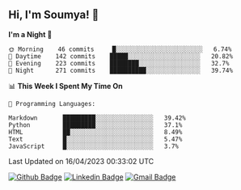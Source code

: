## Hi, I'm Soumya! 👋

<!--START_SECTION:waka-->
**I'm a Night 🦉** 

```text
🌞 Morning    46 commits     █░░░░░░░░░░░░░░░░░░░░░░░░   6.74% 
🌆 Daytime    142 commits    █████░░░░░░░░░░░░░░░░░░░░   20.82% 
🌃 Evening    223 commits    ████████░░░░░░░░░░░░░░░░░   32.7% 
🌙 Night      271 commits    ██████████░░░░░░░░░░░░░░░   39.74%

```


📊 **This Week I Spent My Time On** 

```text
💬 Programming Languages: 

Markdown       █████████░░░░░░░░░░░░░░░░   39.42% 
Python         █████████░░░░░░░░░░░░░░░░   37.1% 
HTML           ██░░░░░░░░░░░░░░░░░░░░░░░   8.49% 
Text           █░░░░░░░░░░░░░░░░░░░░░░░░   5.47% 
JavaScript     █░░░░░░░░░░░░░░░░░░░░░░░░   3.7%
```


 Last Updated on 16/04/2023 00:33:02 UTC
<!--END_SECTION:waka-->

[![Github Badge](https://img.shields.io/badge/-rubyruins-grey?style=for-the-badge&logo=github&logoColor=white&link=https://github.com/rubyruins/)](https://www.github.com/rubyruins/) 
[![Linkedin Badge](https://img.shields.io/badge/-Soumya%20Parekh-0072b1?style=for-the-badge&logo=Linkedin&logoColor=white&link=https://www.linkedin.com/in/Soumya-Parekh/)](https://www.linkedin.com/in/Soumya-Parekh/) 
[![Gmail Badge](https://img.shields.io/badge/-soumyaparekh.me@gmail.com-c14438?style=for-the-badge&logo=Gmail&logoColor=white&link=mailto:soumyaparekh.me@gmail.com)](mailto:soumyaparekh.me@gmail.com) 
